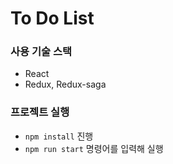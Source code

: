 # To Do List

### 사용 기술 스택
- React
- Redux, Redux-saga

### 프로젝트 실행
- `npm install` 진행
- `npm run start` 명령어를 입력해 실행
